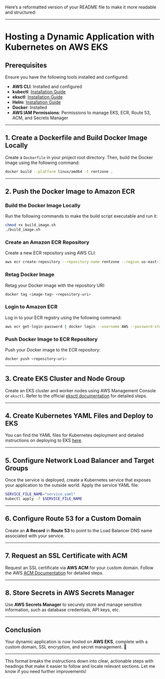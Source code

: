 Here’s a reformatted version of your README file to make it more readable and structured:

---

# Hosting a Dynamic Application with Kubernetes on AWS EKS

## Prerequisites

Ensure you have the following tools installed and configured:

- **AWS CLI**: Installed and configured
- **kubectl**: [Installation Guide](https://kubernetes.io/docs/tasks/tools/install-kubectl-macos/#install-with-homebrew-on-macos)
- **eksctl**: [Installation Guide](https://eksctl.io/installation/)
- **Helm**: [Installation Guide](https://helm.sh/docs/intro/install/)
- **Docker**: Installed
- **AWS IAM Permissions**: Permissions to manage EKS, ECR, Route 53, ACM, and Secrets Manager

---

## 1. Create a Dockerfile and Build Docker Image Locally

Create a `Dockerfile` in your project root directory. Then, build the Docker image using the following command:

```sh
docker build --platform linux/amd64 -t rentzone .
```

---

## 2. Push the Docker Image to Amazon ECR

### Build the Docker Image Locally

Run the following commands to make the build script executable and run it:

```sh
chmod +x build_image.sh
./build_image.sh
```

### Create an Amazon ECR Repository

Create a new ECR repository using AWS CLI:

```sh
aws ecr create-repository --repository-name rentzone --region us-east-1
```

### Retag Docker Image

Retag your Docker image with the repository URI:

```sh
docker tag <image-tag> <repository-uri>
```

### Login to Amazon ECR

Log in to your ECR registry using the following command:

```sh
aws ecr get-login-password | docker login --username AWS --password-stdin <aws_account_id>.dkr.ecr.<region>.amazonaws.com
```

### Push Docker Image to ECR Repository

Push your Docker image to the ECR repository:

```sh
docker push <repository-uri>
```

---

## 3. Create EKS Cluster and Node Group

Create an EKS cluster and worker nodes using AWS Management Console or `eksctl`. Refer to the official [eksctl documentation](https://eksctl.io/) for detailed steps.

---

## 4. Create Kubernetes YAML Files and Deploy to EKS

You can find the YAML files for Kubernetes deployment and detailed instructions on deploying to EKS [here](https://github.com/li-zhang1/eks-projects).

---

## 5. Configure Network Load Balancer and Target Groups

Once the service is deployed, create a Kubernetes service that exposes your application to the outside world. Apply the service YAML file:

```sh
SERVICE_FILE_NAME="service.yaml"
kubectl apply -f $SERVICE_FILE_NAME
```

---

## 6. Configure Route 53 for a Custom Domain

Create an **A Record** in **Route 53** to point to the Load Balancer DNS name associated with your service.

---

## 7. Request an SSL Certificate with ACM

Request an SSL certificate via **AWS ACM** for your custom domain. Follow the AWS [ACM Documentation](https://docs.aws.amazon.com/acm/latest/userguide/acm-overview.html) for detailed steps.

---

## 8. Store Secrets in AWS Secrets Manager

Use **AWS Secrets Manager** to securely store and manage sensitive information, such as database credentials, API keys, etc.

---

## Conclusion

Your dynamic application is now hosted on **AWS EKS**, complete with a custom domain, SSL encryption, and secret management. 🎉

---

This format breaks the instructions down into clear, actionable steps with headings that make it easier to follow and locate relevant sections. Let me know if you need further improvements!